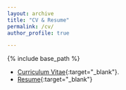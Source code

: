 ```yaml
---
layout: archive
title: "CV & Resume"
permalink: /cv/
author_profile: true

---
```


{% include base_path %}

* [Curriculum Vitae](/files/Vishwa_Shah_CV.pdf){:target="_blank"}.
* [Resume](/files/Vishwa_Shah_Resume.pdf){:target="_blank"}
